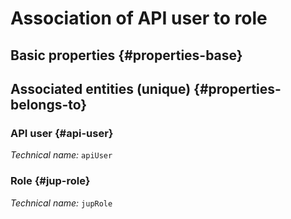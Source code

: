 # Association of API user to role
<!--- THIS FILE IS GENERATED PLEASE DO NOT EDIT IT DIRECTLY --->



## Basic properties {#properties-base}



## Associated entities (unique) {#properties-belongs-to}

### API user {#api-user}



*Technical name:* ```apiUser```

### Role {#jup-role}



*Technical name:* ```jupRole```





